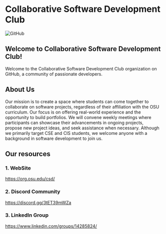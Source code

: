 # Collaborative Software Development Club

![GitHub](https://github.com/Collaborative-Software-Development-Club/.github/assets/72419437/40e8a43e-a00d-4659-b586-0ec735344c94)

## Welcome to Collaborative Software Development Club!

Welcome to the Collaborative Software Development Club organization on GitHub, a community of passionate developers.

## About Us

Our mission is to create a space where students can come together to collaborate on software projects, regardless of their affiliation with the OSU curriculum. Our focus is on offering real-world experience and the opportunity to build portfolios. We will convene weekly meetings where participants can showcase their advancements in ongoing projects, propose new project ideas, and seek assistance when necessary. Although we primarily target CSE and CIS students, we welcome anyone with a background in software development to join us.

## Our resources

### 1. WebSite 

https://org.osu.edu/csd/

### 2. Discord Community

https://discord.gg/3tET39mWZa

### 3. LinkedIn Group

https://www.linkedin.com/groups/14285824/
